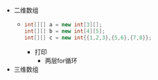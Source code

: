 - 二维数组
	- ```java
	  int[][] a = new int[3][];
	  int[][] b = new int[4][5];
	  int[][] c = new int{{1,2,3},{5,6},{7,8}};
	  ```
		- 打印
			- 两层for循环
- 三维数组